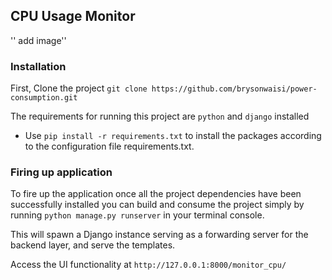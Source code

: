 ## CPU Usage Monitor

'' add image''

### Installation

First, Clone the project
`git clone https://github.com/brysonwaisi/power-consumption.git`

The requirements for running this project are `python` and `django` installed

- Use `pip install -r requirements.txt` to install the packages according to the configuration file requirements.txt.

### Firing up application

To fire up the application once all the project dependencies have been successfully installed you can build and consume the project simply by running `python manage.py runserver` in your terminal console.

This will spawn a Django instance serving as a forwarding server for the backend layer, and serve the templates.

Access the UI functionality at `http://127.0.0.1:8000/monitor_cpu/`
